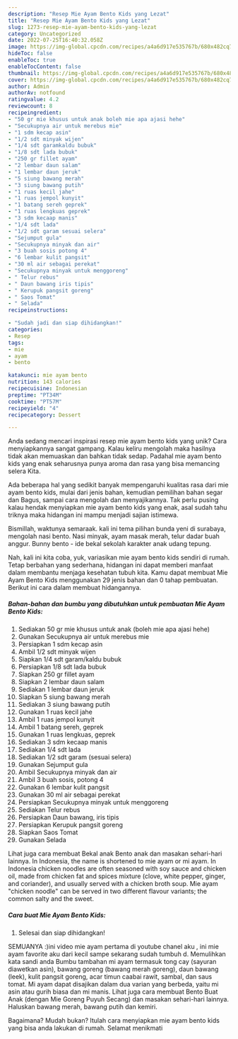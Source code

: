 ```yaml
---
description: "Resep Mie Ayam Bento Kids yang Lezat"
title: "Resep Mie Ayam Bento Kids yang Lezat"
slug: 1273-resep-mie-ayam-bento-kids-yang-lezat
category: Uncategorized
date: 2022-07-25T16:40:32.058Z
image: https://img-global.cpcdn.com/recipes/a4a6d917e535767b/680x482cq70/mie-ayam-bento-kids-foto-resep-utama.jpg
hideToc: false
enableToc: true
enableTocContent: false
thumbnail: https://img-global.cpcdn.com/recipes/a4a6d917e535767b/680x482cq70/mie-ayam-bento-kids-foto-resep-utama.jpg
cover: https://img-global.cpcdn.com/recipes/a4a6d917e535767b/680x482cq70/mie-ayam-bento-kids-foto-resep-utama.jpg
author: Admin
authorAv: notfound
ratingvalue: 4.2
reviewcount: 8
recipeingredient:
- "50 gr mie khusus untuk anak boleh mie apa ajasi hehe"
- "Secukupnya air untuk merebus mie"
- "1 sdm kecap asin"
- "1/2 sdt minyak wijen"
- "1/4 sdt garamkaldu bubuk"
- "1/8 sdt lada bubuk"
- "250 gr fillet ayam"
- "2 lembar daun salam"
- "1 lembar daun jeruk"
- "5 siung bawang merah"
- "3 siung bawang putih"
- "1 ruas kecil jahe"
- "1 ruas jempol kunyit"
- "1 batang sereh geprek"
- "1 ruas lengkuas geprek"
- "3 sdm kecaap manis"
- "1/4 sdt lada"
- "1/2 sdt garam sesuai selera"
- "Sejumput gula"
- "Secukupnya minyak dan air"
- "3 buah sosis potong 4"
- "6 lembar kulit pangsit"
- "30 ml air sebagai perekat"
- "Secukupnya minyak untuk menggoreng"
- " Telur rebus"
- " Daun bawang iris tipis"
- " Kerupuk pangsit goreng"
- " Saos Tomat"
- " Selada"
recipeinstructions:

- "Sudah jadi dan siap dihidangkan!"
categories:
- Resep
tags:
- mie
- ayam
- bento

katakunci: mie ayam bento 
nutrition: 143 calories
recipecuisine: Indonesian
preptime: "PT34M"
cooktime: "PT57M"
recipeyield: "4"
recipecategory: Dessert

---
```





Anda sedang mencari inspirasi resep mie ayam bento kids yang unik? Cara menyiapkannya sangat gampang. Kalau keliru mengolah maka hasilnya tidak akan memuaskan dan bahkan tidak sedap. Padahal mie ayam bento kids yang enak seharusnya punya aroma dan rasa yang bisa memancing selera Kita.





Ada beberapa hal yang sedikit banyak mempengaruhi kualitas rasa dari mie ayam bento kids, mulai dari jenis bahan, kemudian pemilihan bahan segar dan Bagus, sampai cara mengolah dan menyajikannya. Tak perlu pusing kalau hendak menyiapkan mie ayam bento kids yang enak,      asal sudah tahu triknya maka hidangan ini mampu menjadi sajian istimewa.














Bismillah, waktunya semaraak. kali ini tema pilihan bunda yeni di surabaya, mengolah nasi bento. Nasi minyak, ayam masak merah, telur dadar buah anggur. Bunny bento - ide bekal sekolah karakter anak udang tepung.






Nah, kali ini kita coba, yuk, variasikan mie ayam bento kids sendiri di rumah. Tetap berbahan yang sederhana, hidangan ini dapat memberi manfaat dalam membantu menjaga kesehatan tubuh kita. Kamu dapat membuat Mie Ayam Bento Kids menggunakan 29 jenis bahan dan 0 tahap pembuatan. Berikut ini cara dalam membuat hidangannya.

<!--inarticleads1-->

##### Bahan-bahan dan bumbu yang dibutuhkan untuk pembuatan Mie Ayam Bento Kids:

1. Sediakan 50 gr mie khusus untuk anak (boleh mie apa ajasi hehe)
1. Gunakan Secukupnya air untuk merebus mie
1. Persiapkan 1 sdm kecap asin
1. Ambil 1/2 sdt minyak wijen
1. Siapkan 1/4 sdt garam/kaldu bubuk
1. Persiapkan 1/8 sdt lada bubuk
1. Siapkan 250 gr fillet ayam
1. Siapkan 2 lembar daun salam
1. Sediakan 1 lembar daun jeruk
1. Siapkan 5 siung bawang merah
1. Sediakan 3 siung bawang putih
1. Gunakan 1 ruas kecil jahe
1. Ambil 1 ruas jempol kunyit
1. Ambil 1 batang sereh, geprek
1. Gunakan 1 ruas lengkuas, geprek
1. Sediakan 3 sdm kecaap manis
1. Sediakan 1/4 sdt lada
1. Sediakan 1/2 sdt garam (sesuai selera)
1. Gunakan Sejumput gula
1. Ambil Secukupnya minyak dan air
1. Ambil 3 buah sosis, potong 4
1. Gunakan 6 lembar kulit pangsit
1. Gunakan 30 ml air sebagai perekat
1. Persiapkan Secukupnya minyak untuk menggoreng
1. Sediakan  Telur rebus
1. Persiapkan  Daun bawang, iris tipis
1. Persiapkan  Kerupuk pangsit goreng
1. Siapkan  Saos Tomat
1. Gunakan  Selada


Lihat juga cara membuat Bekal anak Bento anak dan masakan sehari-hari lainnya. In Indonesia, the name is shortened to mie ayam or mi ayam. In Indonesia chicken noodles are often seasoned with soy sauce and chicken oil, made from chicken fat and spices mixture (clove, white pepper, ginger, and coriander), and usually served with a chicken broth soup. Mie ayam &#34;chicken noodle&#34; can be served in two different flavour variants; the common salty and the sweet. 

<!--inarticleads2-->

##### Cara buat Mie Ayam Bento Kids:


1. Selesai dan siap dihidangkan!

SEMUANYA :)ini video mie ayam pertama di youtube chanel aku , ini mie ayam favorite aku dari kecil sampe sekarang sudah tumbuh d. Memulihkan kata sandi anda Bumbu tambahan mi ayam termasuk tong cay (sayuran diawetkan asin), bawang goreng (bawang merah goreng), daun bawang (leek), kulit pangsit goreng, acar timun caabai rawit, sambal, dan saus tomat. Mi ayam dapat disajikan dalam dua varian yang berbeda, yaitu mi asin atau gurih biasa dan mi manis. Lihat juga cara membuat Bento Buat Anak (dengan Mie Goreng Puyuh Secang) dan masakan sehari-hari lainnya. Haluskan bawang merah, bawang putih dan kemiri. 

Bagaimana? Mudah bukan? Itulah cara menyiapkan mie ayam bento kids yang bisa anda lakukan di rumah. Selamat menikmati
